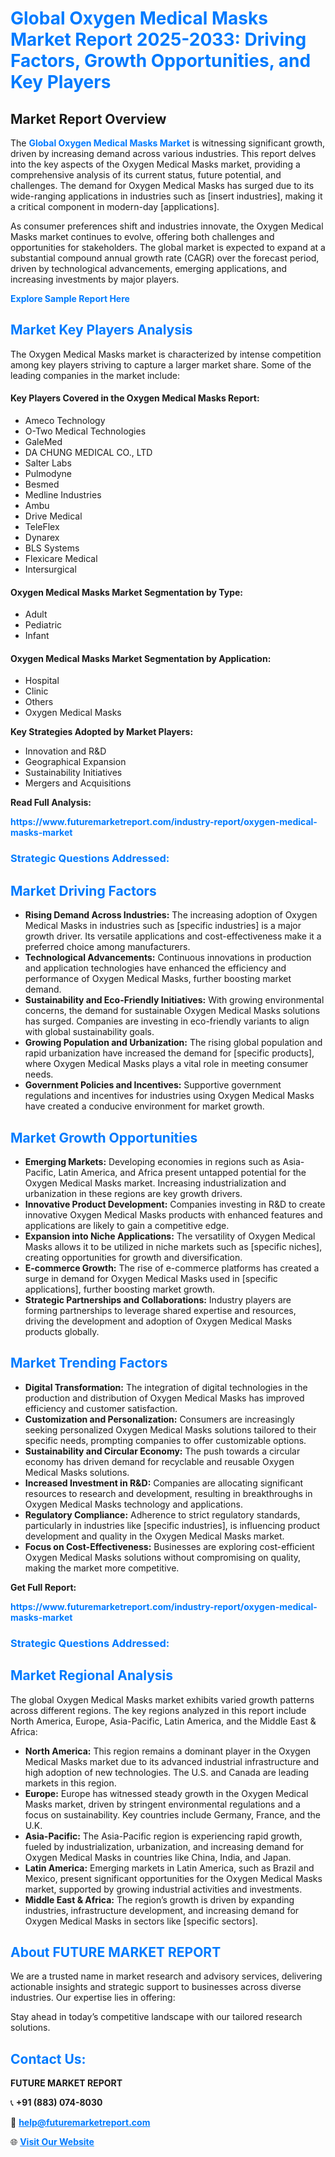 <h1 style="color: #007BFF;">Global Oxygen Medical Masks Market Report 2025-2033: Driving Factors, Growth Opportunities, and Key Players</h1>

<section id="overview">
<h2>Market Report Overview</h2>
<p>The <a href="https://www.futuremarketreport.com/industry-report/oxygen-medical-masks-market" style="color: #007BFF; text-decoration: none;"><strong>Global Oxygen Medical Masks Market</strong></a> is witnessing significant growth, driven by increasing demand across various industries. This report delves into the key aspects of the Oxygen Medical Masks market, providing a comprehensive analysis of its current status, future potential, and challenges. The demand for Oxygen Medical Masks has surged due to its wide-ranging applications in industries such as [insert industries], making it a critical component in modern-day [applications].</p>
<p>As consumer preferences shift and industries innovate, the Oxygen Medical Masks market continues to evolve, offering both challenges and opportunities for stakeholders. The global market is expected to expand at a substantial compound annual growth rate (CAGR) over the forecast period, driven by technological advancements, emerging applications, and increasing investments by major players.</p>
</section>

<section id="overview">
<p><a href="https://www.futuremarketreport.com/request-sample/reportId=123479" style="color: #007BFF; text-decoration: none;"><strong>Explore Sample Report Here</strong></a></p>
</section>

<section id="key-players">
<h2 style="color: #007BFF;">Market Key Players Analysis</h2>
<p>The Oxygen Medical Masks market is characterized by intense competition among key players striving to capture a larger market share. Some of the leading companies in the market include:</p>
<h4>Key Players Covered in the Oxygen Medical Masks Report:</h4>
<ul><li>Ameco Technology</li><li>O-Two Medical Technologies</li><li>GaleMed</li><li>DA CHUNG MEDICAL CO., LTD</li><li>Salter Labs</li><li>Pulmodyne</li><li>Besmed</li><li>Medline Industries</li><li>Ambu</li><li>Drive Medical</li><li>TeleFlex</li><li>Dynarex</li><li>BLS Systems</li><li>Flexicare Medical</li><li>Intersurgical</li></ul>
<h4>Oxygen Medical Masks Market Segmentation by Type:</h4>
<ul><li>Adult</li><li>Pediatric</li><li>Infant</li></ul>

<h4>Oxygen Medical Masks Market Segmentation by Application:</h4>
<ul><li>Hospital</li><li>Clinic</li><li>Others</li><li>Oxygen Medical Masks</li></ul>
<p><strong>Key Strategies Adopted by Market Players:</strong></p>
<ul>
<li>Innovation and R&D</li>
<li>Geographical Expansion</li>
<li>Sustainability Initiatives</li>
<li>Mergers and Acquisitions</li>
</ul>
</section>

<section>
<p><strong>Read Full Analysis: </strong></p><a href="https://www.futuremarketreport.com/industry-report/oxygen-medical-masks-market" style="color: #007BFF; text-decoration: none;"><strong>https://www.futuremarketreport.com/industry-report/oxygen-medical-masks-market</strong></a>
<h3 style="color: #007BFF;">Strategic Questions Addressed:</h3>
</section>

<section id="driving-factors">
<h2 style="color: #007BFF;">Market Driving Factors</h2>
<ul>
<li><strong>Rising Demand Across Industries:</strong> The increasing adoption of Oxygen Medical Masks in industries such as [specific industries] is a major growth driver. Its versatile applications and cost-effectiveness make it a preferred choice among manufacturers.</li>
<li><strong>Technological Advancements:</strong> Continuous innovations in production and application technologies have enhanced the efficiency and performance of Oxygen Medical Masks, further boosting market demand.</li>
<li><strong>Sustainability and Eco-Friendly Initiatives:</strong> With growing environmental concerns, the demand for sustainable Oxygen Medical Masks solutions has surged. Companies are investing in eco-friendly variants to align with global sustainability goals.</li>
<li><strong>Growing Population and Urbanization:</strong> The rising global population and rapid urbanization have increased the demand for [specific products], where Oxygen Medical Masks plays a vital role in meeting consumer needs.</li>
<li><strong>Government Policies and Incentives:</strong> Supportive government regulations and incentives for industries using Oxygen Medical Masks have created a conducive environment for market growth.</li>
</ul>
</section>

<section id="growth-opportunities">
<h2 style="color: #007BFF;">Market Growth Opportunities</h2>
<ul>
<li><strong>Emerging Markets:</strong> Developing economies in regions such as Asia-Pacific, Latin America, and Africa present untapped potential for the Oxygen Medical Masks market. Increasing industrialization and urbanization in these regions are key growth drivers.</li>
<li><strong>Innovative Product Development:</strong> Companies investing in R&D to create innovative Oxygen Medical Masks products with enhanced features and applications are likely to gain a competitive edge.</li>
<li><strong>Expansion into Niche Applications:</strong> The versatility of Oxygen Medical Masks allows it to be utilized in niche markets such as [specific niches], creating opportunities for growth and diversification.</li>
<li><strong>E-commerce Growth:</strong> The rise of e-commerce platforms has created a surge in demand for Oxygen Medical Masks used in [specific applications], further boosting market growth.</li>
<li><strong>Strategic Partnerships and Collaborations:</strong> Industry players are forming partnerships to leverage shared expertise and resources, driving the development and adoption of Oxygen Medical Masks products globally.</li>
</ul>
</section>

<section id="trending-factors">
<h2 style="color: #007BFF;">Market Trending Factors</h2>
<ul>
<li><strong>Digital Transformation:</strong> The integration of digital technologies in the production and distribution of Oxygen Medical Masks has improved efficiency and customer satisfaction.</li>
<li><strong>Customization and Personalization:</strong> Consumers are increasingly seeking personalized Oxygen Medical Masks solutions tailored to their specific needs, prompting companies to offer customizable options.</li>
<li><strong>Sustainability and Circular Economy:</strong> The push towards a circular economy has driven demand for recyclable and reusable Oxygen Medical Masks solutions.</li>
<li><strong>Increased Investment in R&D:</strong> Companies are allocating significant resources to research and development, resulting in breakthroughs in Oxygen Medical Masks technology and applications.</li>
<li><strong>Regulatory Compliance:</strong> Adherence to strict regulatory standards, particularly in industries like [specific industries], is influencing product development and quality in the Oxygen Medical Masks market.</li>
<li><strong>Focus on Cost-Effectiveness:</strong> Businesses are exploring cost-efficient Oxygen Medical Masks solutions without compromising on quality, making the market more competitive.</li>
</ul>
</section>

<section>
<p><strong>Get Full Report: </strong></p><a href="https://www.futuremarketreport.com/industry-report/oxygen-medical-masks-market" style="color: #007BFF; text-decoration: none;"><strong>https://www.futuremarketreport.com/industry-report/oxygen-medical-masks-market</strong></a>
<h3 style="color: #007BFF;">Strategic Questions Addressed:</h3>
</section>


<section id="regional-analysis">
<h2 style="color: #007BFF;">Market Regional Analysis</h2>
<p>The global Oxygen Medical Masks market exhibits varied growth patterns across different regions. The key regions analyzed in this report include North America, Europe, Asia-Pacific, Latin America, and the Middle East & Africa:</p>
<ul>
<li><strong>North America:</strong> This region remains a dominant player in the Oxygen Medical Masks market due to its advanced industrial infrastructure and high adoption of new technologies. The U.S. and Canada are leading markets in this region.</li>
<li><strong>Europe:</strong> Europe has witnessed steady growth in the Oxygen Medical Masks market, driven by stringent environmental regulations and a focus on sustainability. Key countries include Germany, France, and the U.K.</li>
<li><strong>Asia-Pacific:</strong> The Asia-Pacific region is experiencing rapid growth, fueled by industrialization, urbanization, and increasing demand for Oxygen Medical Masks in countries like China, India, and Japan.</li>
<li><strong>Latin America:</strong> Emerging markets in Latin America, such as Brazil and Mexico, present significant opportunities for the Oxygen Medical Masks market, supported by growing industrial activities and investments.</li>
<li><strong>Middle East & Africa:</strong> The region’s growth is driven by expanding industries, infrastructure development, and increasing demand for Oxygen Medical Masks in sectors like [specific sectors].</li>
</ul>
</section>

<footer>
<h2 style="color: #007BFF;">About FUTURE MARKET REPORT</h2>
<p>We are a trusted name in market research and advisory services, delivering actionable insights and strategic support to businesses across diverse industries. Our expertise lies in offering:</p>

<p>Stay ahead in today’s competitive landscape with our tailored research solutions.</p>

<h2 style="color: #007BFF;">Contact Us:</h2>
<p><strong>FUTURE MARKET REPORT</strong></p>
<p>📞 <strong>+91 (883) 074-8030</strong></p>
<p>📧 <strong><a href="mailto:help@futuremarketreport.com" style="color: #007BFF;">help@futuremarketreport.com</a></strong></p>
<p>🌐 <strong><a href="https://www.futuremarketreport.com/" style="color: #007BFF;">Visit Our Website</a></strong></p>
</footer>
